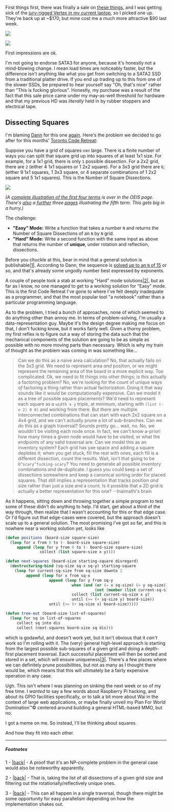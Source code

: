 First things first, there was finally a sale on [these things](http://www.newegg.ca/Product/Product.aspx?Item=N82E16820147189&nm_mc=KNC-GoogleAdwordsCA&cm_mmc=KNC-GoogleAdwordsCA-_-pla-_-Internal+SSD-_-N82E16820147189), and I was getting sick of the [jury-rigged Vertex in my current laptop](http://langnostic.blogspot.ca/2011/12/x220-and-unrelatedly-portable-keyboards.html), so I picked one up. They're back up at ~$170, but mine cost me a much more attractive $90 last week.

![](http://2.bp.blogspot.com/-sKdADwM2WOU/UXHqfFEZ_kI/AAAAAAAAAPk/Bzs8PnPw5uU/s320/feh_015053_000001_2013-04-17+22.48.08.jpg)

![](http://3.bp.blogspot.com/-aBkbtBcYqN8/UXHqgYsV_RI/AAAAAAAAAPs/LbZR-kWNzLg/s320/feh_015053_000002_2013-04-17+22.48.28.jpg)

First impressions are ok.

I'm not going to endorse SATA3 for anyone, because it's honestly not a mind-blowing change. I mean load times are noticeably faster, but the difference isn't anything like what you get from switching to a SATA2 SSD from a traditional platter drive. If you end up trading up to this from one of the slower SSDs, be prepared to hear yourself say "Oh, that's nice" rather than "This is fucking glorious". Honestly, my purchase was a result of the fact that this sale price came under my may-as-well threshold for hardware and that my previous HD was *literally* held in by rubber stoppers and electrical tape.

## Dissecting Squares

I'm blaming [Dann](http://www.meetup.com/Toronto-Code-Retreat/members/2372148/) for this one [again](http://langnostic.blogspot.ca/2012/12/life-common-lisp-haskell-and-clojure.html). Here's the problem we decided to go after for this months' [Toronto Code Retreat](http://www.meetup.com/Toronto-Code-Retreat/):

Suppose you have a grid of squares `n`x`n` large. There is a finite number of ways you can split that square grid up into squares of at least 1x1 size. For example, for a 1x1 grid, there is only `1` possible dissection. For a 2x2 grid, there are `2` (either 4 1x1 squares or 1 2x2 square). For a 3x3 grid there are `6`; (either 9 1x1 squares, 1 3x3 square, or 4 separate combinations of 1 2x2 square and 5 1x1 squares). This is the Number of Square Dissections.

![](http://3.bp.blogspot.com/-KBtq6tS6iko/UXHqkk3r5lI/AAAAAAAAAP0/PvWzAz_Gn1A/s320/square-dissections.png)

*(A [complete illustration of the first four terms](http://oeis.org/A224239/a224239_4.jpg) is over in the OEIS page. There's [also](http://oeis.org/A224239/a224239_5.jpg) a [further](http://oeis.org/A224239/a224239_6.jpg) three [pages](http://oeis.org/A224239/a224239_7.jpg) illustrating the fifth term. This gets big in a hurry.)*

The challenge:


-   **"Easy" Mode:** Write a function that takes a number `N` and returns the Number of Square Dissections of an `N` by `N` grid.
-   **"Hard" Mode:** Write a second function with the same input as above that returns the number of **unique**, under rotation and reflection, dissections.


Before you chuckle at this, bear in mind that a general solution is publishable<a name="note-Fri-Apr-19-210429EDT-2013"></a>[|1|](#foot-Fri-Apr-19-210429EDT-2013). According to Dann, the sequence is [solved up to an `N` of 15](http://oeis.org/A045846) or so, and that's already some ungodly number best expressed by exponents.

A couple of people took a stab at working "Hard" mode solutions<a name="note-Fri-Apr-19-210437EDT-2013"></a>[|2|](#foot-Fri-Apr-19-210437EDT-2013), but as far as I know, no one managed to get to a working solution for "Easy" mode. This is the first Code Retreat I've gone to where I've felt deeply inadequate as a programmer, and that the most popular tool "a notebook" rather than a particular programming language.

As to the problem, I tried a bunch of approaches, none of which seemed to do anything other than annoy me. In terms of problem-solving, I'm usually a data-representation guy. Maybe it's the design degree making me focus on that, I don't fucking know, but it works fairly well. Given a thorny problem, my first reflex is to figure out a way of storing the data such that the mechanical components of the solution are going to be as simple as possible with no more moving parts than necessary. Which is why my train of thought as the problem was coming in was something like...

> Can we do this as a naive area calculation? No, that actually fails on the 3x3 grid. We need to represent area *and* position, or we might represent the remaining area of the board in a more explicit way. Too complicated. Ok, we need to fit things into other things; is this actually a factoring problem? No, we're looking for the count of unique ways *of* factoring a thing rather than actual factorization. Doing it that way sounds like it would be computationally expensive. Can we model it as a tree of possible square placements? We'd need to represent each square as a `width x y` triple, at minimum, starting with `(list (- n 2) 0 0)` and working from there. But there are multiple interconnected combinations that can start with each 2x2 square on a 4x4 grid, and we can't actually prune a lot of sub-branches. Can we do this as a graph traversal? Sounds pretty go... wait, no. No, we wouldn't be visiting each node once. In fact, we can't know a-priori how many times a given node would have to be visited, or what the endpoints of any valid traversal are. Can we model this as an inventory system? Each grid has yae space and adding a square depletes it; when you get stuck, fill the rest with ones, each fill is a different dissection, count the results. Wait, isn't that going to be `O^scary^fucking-scary`? You need to generate all possible inventory combinations *and* de-duplicate. I guess you could keep a set of dissections somewhere and keep a canonical sorting order for placed squares. That still implies a representation that tracks position *and* size rather than just a size and a count. Is it possible that a 2D grid is actually a better representation for this one?
> --Inaimathi's brain

As it happens, sitting down and throwing together a simple program to test some of these didn't do anything to help. I'd start, get about a third of the way through, then realize that I wasn't accounting for this or that edge case. Or I'd figure out that edge-cases were covered, but the approach doesn't scale up to a general solution. The most promising I've got so far, and this is nowhere near a working solution yet, looks like

```lisp
(defun positions (board-size square-size)
  (loop for x from 0 to (- board-size square-size)
     append (loop for y from 0 to (- board-size square-size)
               collect (list square-size x y))))

(defun next-squares (board-size starting-square disregard)
  (destructuring-bind (sq-size sq-x sq-y) starting-square
    (loop for current-sq-size from sq-size downto 2
         append (loop for x from sq-x 
                   append (loop for y from sq-y
                             when (and (or (= x sq-size) (= y sq-size)) 
                                       (not (member (list current-sq-size x y) disregard :test #'equal))) 
                             collect (list current-sq-size x y)
                             until (>= (+ sq-size y) board-size))
                   until (>= (+ sq-size x) board-size)))))

(defun tree-out (board-size list-of-squares)
  (loop for sq in list-of-squares
     collect sq into dis
     collect (next-squares board-size sq dis)))
```

which is godawful, and doesn't work yet, but it isn't obvious that it *can't* work so I'm rolling with it. The (very) general high-level approach is starting from the largest possible sub-squares of a given grid and doing a depth-first placement traversal. Each successful placement will then be sorted and stored in a set, which will ensure uniqueness<a name="note-Fri-Apr-19-210451EDT-2013"></a>[|3|](#foot-Fri-Apr-19-210451EDT-2013). There's a few places where we can definitely prune possibilities, but not as many as I thought there would be, which means that this will ultimately be a fairly expensive operation in any case.

Ugh. This isn't where I was planning on sinking the next week or so of my free time. I *wanted* to say a few words about Raspberry Pi hacking, and about its GPIO facilities specifically, or to talk a bit more about Wai in the context of large web applications, or maybe finally unveil my Plan For World Domination™© centered around building a general HTML-based MMO, but no.

I got a meme on me. So instead, I'll be thinking about squares.

And how they fit into each other.


* * *
##### Footnotes
1 - <a name="foot-Fri-Apr-19-210429EDT-2013"></a>[|back|](#note-Fri-Apr-19-210429EDT-2013) - A proof that it's an NP-complete problem in the general case would also be noteworthy apparently.

2 - <a name="foot-Fri-Apr-19-210437EDT-2013"></a>[|back|](#note-Fri-Apr-19-210437EDT-2013) - That is, taking the list of all dissections of a given grid size and filtering out the rotationally/reflectively unique ones.

3 - <a name="foot-Fri-Apr-19-210451EDT-2013"></a>[|back|](#note-Fri-Apr-19-210451EDT-2013) - This can all happen in a single traversal, though there might be some opportunity for easy parallelism depending on how the implementation shakes out.
